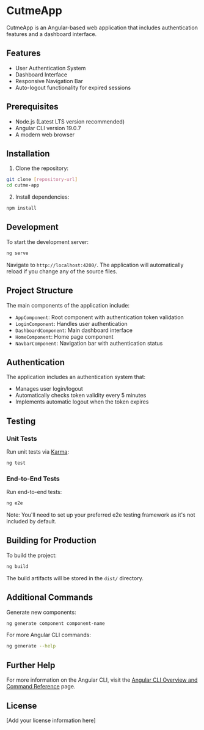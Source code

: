 # CutmeApp

CutmeApp is an Angular-based web application that includes authentication features and a dashboard interface.

## Features

- User Authentication System
- Dashboard Interface
- Responsive Navigation Bar
- Auto-logout functionality for expired sessions

## Prerequisites

- Node.js (Latest LTS version recommended)
- Angular CLI version 19.0.7
- A modern web browser

## Installation

1. Clone the repository:
```bash
git clone [repository-url]
cd cutme-app
```

2. Install dependencies:
```bash
npm install
```

## Development

To start the development server:

```bash
ng serve
```

Navigate to `http://localhost:4200/`. The application will automatically reload if you change any of the source files.

## Project Structure

The main components of the application include:

- `AppComponent`: Root component with authentication token validation
- `LoginComponent`: Handles user authentication
- `DashboardComponent`: Main dashboard interface
- `HomeComponent`: Home page component
- `NavbarComponent`: Navigation bar with authentication status

## Authentication

The application includes an authentication system that:
- Manages user login/logout
- Automatically checks token validity every 5 minutes
- Implements automatic logout when the token expires

## Testing

### Unit Tests

Run unit tests via [Karma](https://karma-runner.github.io):

```bash
ng test
```

### End-to-End Tests

Run end-to-end tests:

```bash
ng e2e
```

Note: You'll need to set up your preferred e2e testing framework as it's not included by default.

## Building for Production

To build the project:

```bash
ng build
```

The build artifacts will be stored in the `dist/` directory.

## Additional Commands

Generate new components:
```bash
ng generate component component-name
```

For more Angular CLI commands:
```bash
ng generate --help
```

## Further Help

For more information on the Angular CLI, visit the [Angular CLI Overview and Command Reference](https://angular.dev/tools/cli) page.

## License

[Add your license information here]